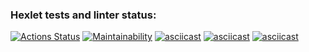 ### Hexlet tests and linter status:
[![Actions Status](https://github.com/svyatoslavxx/frontend-project-lvl1/workflows/hexlet-check/badge.svg)](https://github.com/svyatoslavxx/frontend-project-lvl1/actions)
[![Maintainability](https://api.codeclimate.com/v1/badges/81e72d6b1378c17a736d/maintainability)](https://codeclimate.com/github/svyatoslavxx/frontend-project-lvl1/maintainability)
[![asciicast](https://asciinema.org/a/506510.svg)](https://asciinema.org/a/506510)
[![asciicast](https://asciinema.org/a/506729.svg)](https://asciinema.org/a/506729)
[![asciicast](https://asciinema.org/a/506742.svg)](https://asciinema.org/a/506742)
